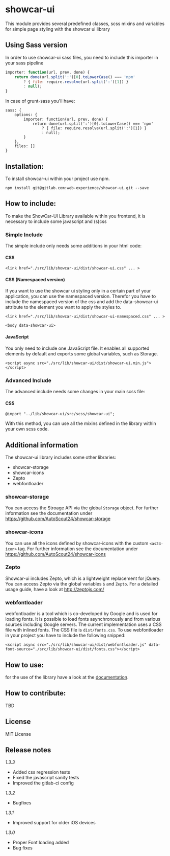 # showcar-ui

This module provides several predefined classes, scss mixins and variables for simple page styling with the showcar ui library

## Using Sass version

In order to use showcar-ui sass files, you need to include this importer in your sass pipeline
 
```js
importer: function(url, prev, done) {
    return done(url.split(':')[0].toLowerCase() === 'npm'
        ? { file: require.resolve(url.split(':')[1]) }
        : null);
}
```

In case of grunt-sass you'll have:
 
```
sass: {
    options: {
        importer: function(url, prev, done) {
            return done(url.split(':')[0].toLowerCase() === 'npm'
                ? { file: require.resolve(url.split(':')[1]) }
                : null);
        }
    },
    files: []
}
```

## Installation:

To install showcar-ui within your project use npm.

    npm install git@gitlab.com:web-experience/showcar-ui.git --save


## How to include:
To make the ShowCar-UI Library available within you frontend, it is necessary to include some javascript and (s)css

### Simple Include

The simple include only needs some additions in your html code:

#### CSS

    <link href="./src/lib/showcar-ui/dist/showcar-ui.css" ... >
    
#### CSS (Namespaced version)

If you want to use the showcar ui styling only in a certain part of your application, you can use the namespaced version.
Therefor you have to include the namespaced version of the css and add the data-showcar-ui attribute to the element you want to apply the styles to.

    <link href="./src/lib/showcar-ui/dist/showcar-ui-namespaced.css" ... >
    
    <body data-showcar-ui>

#### JavaScript

You only need to include one JavaScript file. It enables all supported elements by default and exports some global variables, such as Storage.

    <script async src="./src/lib/showcar-ui/dist/showcar-ui.min.js"></script>


### Advanced Include

The advanced include needs some changes in your main scss file:

#### CSS

    @import "../lib/showcar-ui/src/scss/showcar-ui";
    
With this method, you can use all the mixins defined in the library within your own scss code.
    
## Additional information

The showcar-ui library includes some other libraries:

* showcar-storage
* showcar-icons
* Zepto
* webfontloader

### showcar-storage

You can access the Stroage API via the global `Storage` object. For further information see the documentation under https://github.com/AutoScout24/showcar-storage

### showcar-icons

You can use all the icons defined by showcar-icons with the custom `<as24-icon>` tag. For further information see the documentation under https://github.com/AutoScout24/showcar-icons

### Zepto

Showcar-ui includes Zepto, which is a lightweight replacement for jQuery. You can access Zepto via the global variables `$` and `Zepto`. 
For a detailed usage guide, have a look at http://zeptojs.com/
 
### webfontloader

webfontloader is a tool which is co-developed by Google and is used for loading fonts. It is possible to load fonts asynchronously and from various sources including Google servers.
The current implementation uses a CSS file with inlined fonts. The CSS file is `dist/fonts.css`. To use webfontloader in your project you have to include the following snipped:

    <script async src="./src/lib/showcar-ui/dist/webfontloader.js" data-font-source="./src/lib/showcar-ui/dist/fonts.css"></script>

## How to use:

for the use of the library have a look at the [documentation](https://web-experience.gitlab.io/showcar-ui/).

## How to contribute:

TBD

## License

MIT License

## Release notes

*1.3.3*

- Added css regression tests
- Fixed the javascript sanity tests
- Improved the gitlab-ci config

*1.3.2*

- Bugfixes

*1.3.1*

- Improved support for older iOS devices

*1.3.0*

- Proper Font loading added
- Bug fixes

